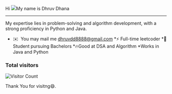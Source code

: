 Hi ![](https://user-images.githubusercontent.com/18350557/176309783-0785949b-9127-417c-8b55-ab5a4333674e.gif)My name is Dhruv Dhana

-------------------------------
My expertise lies in problem-solving and algorithm development, with a strong proficiency in Python and Java. 

* ✉️  You may mail me [dhruvdd8888@gmail.com](mailto:dhruvdd8888@gmail.com)
*⚡ Full-time leetcoder
*🌱 Student pursuing Bachelors
*🔥Good at DSA and Algorithm 
*Works in Java and Python


### Total visitors

![Visitor Count](https://profile-counter.glitch.me/dhruvdd8888/count.svg)

Thank You for visitng😄.
